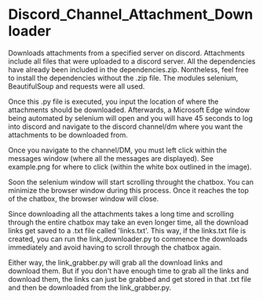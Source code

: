 # Discord_Channel_Attachment_Downloader
Downloads attachments from a specified server on discord. Attachments include all files that were uploaded to a discord server.
All the dependencies have already been included in the dependencies.zip. Nontheless, feel free to install the dependencies 
without the .zip file. The modules selenium, BeautifulSoup and requests were all used. 

Once this .py file is executed, you input the location of where the attachments should be downloaded. Afterwards, a 
Microsoft Edge window being automated by selenium will open and you will have 45 seconds to log into discord and
navigate to the discord channel/dm where you want the attachments to be downloaded from. 

Once you navigate to the channel/DM, you must left click within the messages window (where all the messages are displayed). 
See example.png for where to click (within the white box outlined in the image). 

Soon the selenium window will start scrolling throught the chatbox. You can minimize the browser window during this process.
Once it reaches the top of the chatbox, the browser window will close. 

Since downloading all the attachments takes a long time and scrolling through the entire chatbox may take an even longer time,
all the download links get saved to a .txt file called 'links.txt'. This way, if the links.txt file is created, you can run
the link_downloader.py to commence the downloads immediately and avoid having to scroll through the chatbox again. 

Either way, the link_grabber.py will grab all the download links and download them. But if you don't have enough time to
grab all the links and download them, the links can just be grabbed and get stored in that .txt file and then be downloaded
from the link_grabber.py. 
